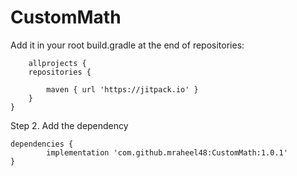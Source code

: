 # CustomMath
Add it in your root build.gradle at the end of repositories:

		allprojects {
		repositories {
		
			maven { url 'https://jitpack.io' }
		}
	}
Step 2. Add the dependency

	dependencies {
	        implementation 'com.github.mraheel48:CustomMath:1.0.1'
	}
